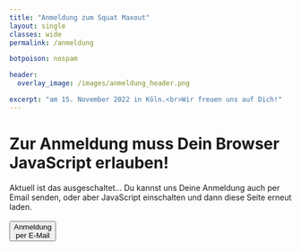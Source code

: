```yaml
---
title: "Anmeldung zum Squat Maxout"
layout: single
classes: wide
permalink: /anmeldung

botpoison: nospam

header:
  overlay_image: /images/anmeldung_header.png

excerpt: "am 15. November 2022 in Köln.<br>Wir freuen uns auf Dich!"
---
```




<noscript>
     <h1>Zur Anmeldung muss Dein Browser JavaScript erlauben!</h1>
     Aktuell ist das ausgeschaltet... Du kannst uns Deine Anmeldung auch
     per Email senden, 
     oder aber JavaScript einschalten und dann diese Seite erneut laden.
    <br><br>
     <a href='mailto:per@starke-team.de?subject=[PowerBase Squat Maxout] Anmeldung&body=Name:%0A%0A'>
     <button class='button buttonAnmeldung'>Anmeldung<br>per E-Mail</button></a>
    
</noscript> 

<div id="main_body" style="display: none;">

<form action="https://submit-form.com/ZekOUHd7"
      data-botpoison-public-key="pk_1c5eff2c-c40d-4059-96ba-8b381b6e254d"
      id="powerbase-squat-maxout-anmeldung">

<strong>Wer meldet an?</strong>
  <br>

<input type="text" id="vorname" name="Vorname" placeholder="* Vorname" size="20"  required/>
<input type="text" id="nachname" name="Nachname" placeholder="* Nachname" size="20" required  />

<label for="email">E-Mail (für Anmeldebestätigung und Ähnliches)</label>
<input type="email" id="email" name="Email" placeholder="* E-Mail" required multiple  />

<hr style="height:2px; width:100%; border-width:0; color:CadetBlue; background-color:CadetBlue">

<strong>Klasse:</strong>
<input type="radio" name="Klasse" value="frauen" checked /> Frauen
  <input type="radio" name="Klasse" value="maenner" /> Männer

 <br> 
<hr style="height:2px; width:100%; border-width:0; color:CadetBlue; background-color:CadetBlue">


<strong>Erwartetes One-Rep Max</strong> (grobe Schätzung reicht)
  <br>

<input type="text" id="onerm" name="OneRM" placeholder="* 1RM" size="5" required  />
 
<br>
<hr style="height:2px; width:100%; border-width:0; color:CadetBlue; background-color:CadetBlue">


<strong>An Wertung teilnehmen?</strong>
<input type="radio" name="wertung" value="ja" checked /> Ja
  <input type="radio" name="wertung" value="nein" /> Nein

 <br> 
<hr style="height:2px; width:100%; border-width:0; color:CadetBlue; background-color:CadetBlue">
    

<strong>Dein erster Wettkampf?</strong>
<input type="radio" name="erster" value="ja"  /> Ja
  <input type="radio" name="erster" value="nein" checked /> Nein

 <br> 
<hr style="height:2px; width:100%; border-width:0; color:CadetBlue; background-color:CadetBlue">
    
  <button type="submit" id="submit" class="button buttonAnmeldung" >Anmeldung absenden</button>
  <input type="button" value="Zurück" class="button buttonGrey" onclick="history.back()" style="float: right;">
  
<!-- 
 The following is the custom REDIRECT configuration for Formspark 
 =================================================================
-->

<input type="hidden"
    name="_redirect"
    value="{{ '/anmeldung-erfolg' | absolute_url }}"
  />  
<input type="hidden" 
    name="_error" 
    value="{{ '/anmeldung-fail' | absolute_url }}" 
  />

  
<!-- As we generate static HTML, we do NOT want to append field values to the redirect URL -->
<input type="hidden" 
    name="_append" 
    value="false"
 />

<!--
The following is the custom EMAIL customization for Formspark
see https://documentation.formspark.io/customization/email.html#subject
-->
<input type="hidden" name="_email.subject" value="[squatmaxout] ANMELDUNG" />
<input type="hidden" name="_email.from" value="Squatmaxout.PowerBase Website (via formspark.io)" />
<input type="hidden" name="_email.template.title" value="Anmeldung (via powerbase.app)" />


</form>

</div>

<script type="text/javascript">
document.getElementById("main_body").style.display="block";
</script>



